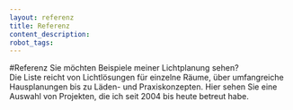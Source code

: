 ```yaml
---
layout: referenz
title: Referenz
content_description:
robot_tags:
---
```


#Referenz
Sie möchten Beispiele meiner Lichtplanung sehen?<br> Die Liste reicht von Lichtlösungen für einzelne Räume, über umfangreiche Hausplanungen bis zu Läden- und Praxiskonzepten. Hier sehen Sie eine Auswahl von Projekten, die ich seit 2004 bis heute betreut habe.
